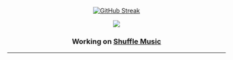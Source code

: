<div id="header" align="center">
  
[![GitHub Streak](https://streak-stats.demolab.com?user=Dconcolato&theme=dark&background=45%2C43EBD2%2C0B6FEB)](https://git.io/streak-stats)
  
  <p align="center">
  <a href="https://skillicons.dev">
    <img src="https://skillicons.dev/icons?i=ae,au,ai,ps,pr,xd,arduino,azure,blender,c,cs,cpp,css,html,php,js,discord,dotnet,github,instagram,twitter,visualstudio,vscode,wordpress" />
  </a>
</p>
  
  <h3>Working on <a class="link" href="https://music.qspace.ml">Shuffle Music</a><br><hr>
